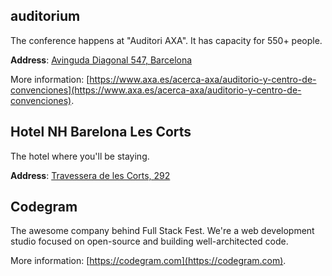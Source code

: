 ## auditorium

The conference happens at "Auditori AXA". It has capacity for 550+ people. 

**Address**: [Avinguda Diagonal 547, Barcelona](https://goo.gl/maps/PcStat2WiRF2)

More information: [https://www.axa.es/acerca-axa/auditorio-y-centro-de-convenciones](https://www.axa.es/acerca-axa/auditorio-y-centro-de-convenciones).

## Hotel NH Barelona Les Corts

The hotel where you'll be staying.

**Address**: [Travessera de les Corts, 292](https://goo.gl/maps/8QTUarbY4pG2)

## Codegram

The awesome company behind Full Stack Fest. We're a web development studio focused on open-source and building well-architected code.

More information: [https://codegram.com](https://codegram.com).